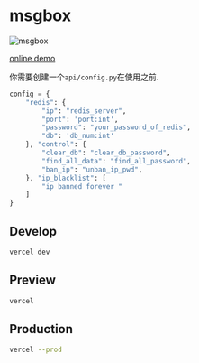 # msgbox
![msgbox](https://socialify.git.ci/lzhbhlrPython/msgbox/image?description=1&font=KoHo&forks=1&issues=1&name=1&owner=1&pattern=Charlie%20Brown&pulls=1&stargazers=1&theme=Light)

[online demo](https://msgbox.nomoneyer.top)

你需要创建一个`api/config.py`在使用之前.

```python
config = {
    "redis": {
        "ip": "redis_server",
        "port": 'port:int',
        "password": "your_password_of_redis",
        "db": 'db_num:int'
    }, "control": {
        "clear_db": "clear_db_password",
        "find_all_data": "find_all_password",
        "ban_ip": "unban_ip_pwd",
    }, "ip_blacklist": [
        "ip banned forever "
    ]
}
```

## Develop

```bash
vercel dev
```

## Preview

```bash
vercel
```

## Production

```bash
vercel --prod
```